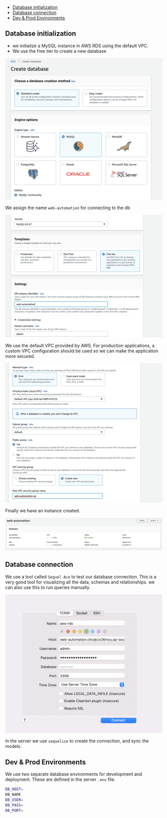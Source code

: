 - [Database initialization](#database-initialization)
- [Database connection](#database-connection)
- [Dev & Prod Environments](#dev--prod-environments)

## Database initialization

- we initialize a MySQL instance in AWS RDS using the default VPC.
- We use the free tier to create a new database

![Create](diagrams/db-create.png?raw=true 'Create DB')

We assign the name `web-automation` for connecting to the db

![Db Name assigned](diagrams/db-name.png?raw=true 'Db Name assigned')

We use the default VPC provided by AWS. For production applications, a custom VPC configuration should be used so we can make the application more secured.

![Default VPC](diagrams/db-vpc.png?raw=true 'Default VPC')

Finally we have an instance created.

![Instance](diagrams/db-instance.png?raw=true 'Instance')

## Database connection

We use a tool called `Sequel Ace` to test our database connection. This is a very good tool for visualizing all the data, schemas and relationships. we can also use this to run queries manually.

![Connection](diagrams/db-connect.png?raw=true 'Connection')

In the server we use `sequelize` to create the connection, and sync the models.

## Dev & Prod Environments

We use two separate database environments for development and deployment. These are defined in the server `.env` file.

```bash
DB_HOST=
DB_NAME
DB_USER=
DB_PASS=
DB_PORT=
```
